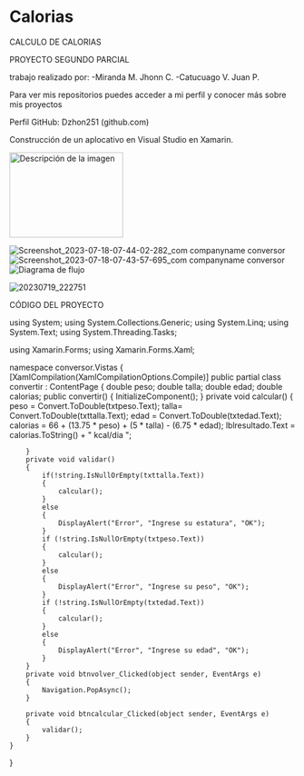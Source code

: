 # Calorias
CALCULO DE CALORIAS

PROYECTO SEGUNDO PARCIAL


trabajo realizado por:
  -Miranda M. Jhonn C.
  -Catucuago V. Juan P.

Para ver mis repositorios puedes acceder a mi perfil y conocer más sobre mis proyectos

Perfil GitHub: Dzhon251 (github.com)

Construcción de un aplocativo en Visual Studio en Xamarin.

<img src="![Screenshot_2023-07-18-07-44-02-282_com companyname conversor](https://github.com/dakrosP2/Calorias/assets/133244354/f7a910cf-2c16-4293-ab2e-5d0948450c1f)" alt="Descripción de la imagen" width="200" height="150">

![Screenshot_2023-07-18-07-44-02-282_com companyname conversor](https://github.com/dakrosP2/Calorias/assets/133244354/f7a910cf-2c16-4293-ab2e-5d0948450c1f)
![Screenshot_2023-07-18-07-43-57-695_com companyname conversor](https://github.com/dakrosP2/Calorias/assets/133244354/3362519b-d4bf-47f2-b81f-5a541d64d8d8)
![Diagrama de flujo](https://github.com/dakrosP2/Calorias/assets/133244354/2a2b8eaa-4530-4c52-9d00-362aa9d6c98d)

![20230719_222751](https://github.com/dakrosP2/Calorias/assets/133244354/6adaaad2-f404-425d-a19e-da1b3629a490)



CÓDIGO DEL PROYECTO

using System;
using System.Collections.Generic;
using System.Linq;
using System.Text;
using System.Threading.Tasks;

using Xamarin.Forms;
using Xamarin.Forms.Xaml;

namespace conversor.Vistas
{
    [XamlCompilation(XamlCompilationOptions.Compile)]
    public partial class convertir : ContentPage
    {
        double peso;
        double talla;
        double edad;
        double calorias;
        public convertir()
        {
            InitializeComponent();
        }
        private void calcular()
        {
            peso = Convert.ToDouble(txtpeso.Text);
            talla= Convert.ToDouble(txttalla.Text);
            edad = Convert.ToDouble(txtedad.Text);
            calorias = 66 + (13.75 * peso) + (5 * talla) - (6.75 * edad);
            lblresultado.Text = calorias.ToString() + " kcal/dia ";

        }
        private void validar()
        {
            if(!string.IsNullOrEmpty(txttalla.Text))
            {
                calcular();
            }
            else
            {
                DisplayAlert("Error", "Ingrese su estatura", "OK");
            }
            if (!string.IsNullOrEmpty(txtpeso.Text))
            {
                calcular();
            }
            else
            {
                DisplayAlert("Error", "Ingrese su peso", "OK");
            }
            if (!string.IsNullOrEmpty(txtedad.Text))
            {
                calcular();
            }
            else
            {
                DisplayAlert("Error", "Ingrese su edad", "OK");
            }
        }
        private void btnvolver_Clicked(object sender, EventArgs e)
        {
            Navigation.PopAsync();
        }

        private void btncalcular_Clicked(object sender, EventArgs e)
        {
            validar();
        }
    }
}
